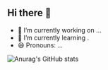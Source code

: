 ## Hi there 👋

- 🔭 I’m currently working on ...
- 🌱 I’m currently learning .
- 😄 Pronouns: ...

![Anurag's GitHub stats](https://github-readme-stats.vercel.app/api?username=Guilherme1080&show_icons=true&theme=dracula)
 
